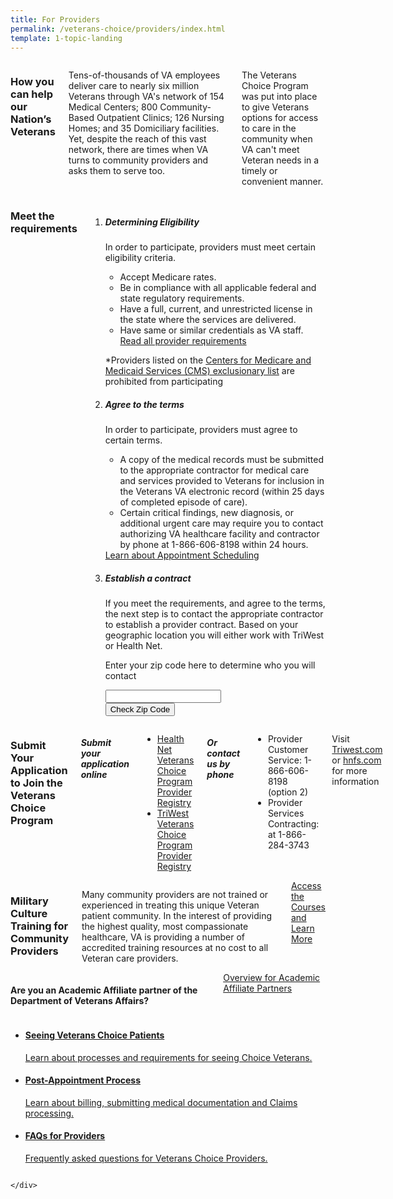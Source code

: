 ```yaml
---
title: For Providers
permalink: /veterans-choice/providers/index.html
template: 1-topic-landing
---
```


<div class="main" role="main" markdown="0">
    <div class="section one" markdown="0">
        <div class="primary" markdown="0">
            <div class="row" markdown="0">
                <div class="small-12 columns" markdown="0">
                    <h3>How you can help our Nation’s Veterans</h3>
                    <p>Tens-of-thousands of VA employees deliver care to nearly six million Veterans through VA's network of 154 Medical Centers; 800 Community-Based Outpatient Clinics; 126 Nursing Homes; and 35 Domiciliary facilities. Yet, despite the reach of this vast network, there are times when VA turns to community providers and asks them to serve too.</p>
                    <p>The Veterans Choice Program was put into place to give Veterans options for access to care in the community when VA can't meet Veteran needs in a timely or convenient manner.</p>
                </div>
            </div>
        </div>
        <div class="section">
            <div class="row">
                <div class="small-12 columns margin top">
                    <h3 id="the-choice-process">Meet the requirements</h3>
                    <ol class="process">
                        <li class="step one wow fadein animated">
                            <div>
                                <h5>Determining Eligibility</h5>
                                <p>In order to participate, providers must meet certain eligibility criteria.</p>
                                <div class="call-out">
                                    <ul>
                                        <li>Accept Medicare rates.</li>
                                        <li>Be in compliance with all applicable federal and state regulatory requirements.</li>
                                        <li>Have a full, current, and unrestricted license in the state where the services are delivered.</li>
                                        <li>Have same or similar credentials as VA staff.</li>
                                        <a href="https://www.hnfs.com/content/dam/hnfs/va/pccc/VeteransChoice/Choice_Program_Provider_Requirements.pdf" target="_blank">Read all provider requirements</a>
                                    </ul>
                                </div>
                                <p>
                                    *Providers listed on the <a href="" target="_blank">Centers for Medicare and Medicaid Services (CMS) exclusionary list</a> are prohibited from participating
                                </p>
                            </div>
                        </li>
                        <li class="step two wow fadein animated">
                            <div>
                                <h5>Agree to the terms</h5>
                                <p>In order to participate, providers must agree to certain terms.</p>
                                <ul>
                                    <li>A copy of the medical records must be submitted to the appropriate contractor for medical care and services provided to Veterans for inclusion in the Veterans VA electronic record (within 25 days of completed episode of care).</li>
                                    <li>Certain critical findings, new diagnosis, or additional urgent care may require you to contact authorizing VA healthcare facility and contractor by phone at 1-866-606-8198 within 24 hours.</li>
                                </ul>
                                <a href="/veterans-choice/appointment-scheduling/">Learn about Appointment Scheduling</a>
                            </div>
                        </li>
                        <li class="step last three wow fadein animated">
                            <div>
                                <h5>Establish a contract</h5>
                                <p>If you meet the requirements, and agree to the terms, the next step is to contact the appropriate contractor to establish a provider contract. Based on your geographic location you will either work with TriWest or Health Net.</p>
                                <p>Enter your zip code here to determine who you will contact </p>
                            </div>
                            <div class="network-check-form" >
                                <div class="row collapse">
                                    <div class="small-6 columns">
                                        <input type="text">
                                    </div>
                                    <div class="small-6 columns">
                                        <input type="button" href="#"  value="Check Zip Code" class=""/>
                                    </div>
                                </div>
                            </div>
                            <div class="row">
                                <div id="zip-code-check-results">
                                </div>
                            </div>
                        </li>
                    </ol>
                </div>
            </div>
        </div>
        <div class="section one">
            <div class="row">
                <div class="small-12 columns">
                    <h3>Submit Your Application to Join the Veterans Choice Program</h3>
                    <h5>Submit your application online</h5>
                    <ul>
                        <li><a href="http://www.healthnetpc3provider.com/p3c/?register=true" target="_blank">Health Net Veterans Choice Program Provider Registry</a></li>
                        <li><a href="https://joinournetwork.triwest.com/Forms/Request/Add.aspx?P=Choice" target="_blank">TriWest Veterans Choice Program Provider Registry</a></li>
                    </ul>
                    <h5>Or contact us by phone</h5>
                    <ul>
                        <li>Provider Customer Service: 1-866-606-8198 (option 2)</li>
                        <li>Provider Services Contracting: at 1-866-284-3743</li>
                    </ul>
                    <p>Visit <a href="http://www.triwest.com" target="_blank">Triwest.com</a> or <a href="http://www.hnfs.com" target="_blank"> hnfs.com</a> for more information</p>
                </div>
            </div>
        </div>
        <div class="section one">
            <div class="row">
                <div class="small-12 columns">
                    <h3>Military Culture Training for Community Providers</h3>
                    <p>Many community providers are not trained or experienced in treating this unique Veteran patient community. In the interest of providing the highest quality, most compassionate healthcare, VA is providing a number of accredited training resources at no cost to all Veteran care providers.</p>
                    <a href="" target="_blank">Access the Courses and Learn More</a>
                </div>
            </div>
        </div>
        <div class="section one">
            <div class="row">
                <div class="small-12 columns">
                    <h4>Are you an Academic Affiliate partner of the Department of Veterans Affairs?</h4>
                    <a href="" target="_blank">Overview for Academic Affiliate Partners</a>
                </div>
            </div>
        </div>
        <div class="section one">
            <div class="row">
                <div class="small-12 columns">
                    <div class="section-nav">
                        <ul class="small-block-grid-1 medium-block-grid-3 cards small">
                            <li>
                                <a href="/veterans-choice/providers/seeing-vcp-patients/">
                                    <h4 class="alternate">Seeing Veterans Choice Patients</h4>
                                    <span>Learn about processes and requirements for seeing Choice Veterans.</span>
                                </a>
                            </li>
                            <li>
                                <a href="/veterans-choice/providers/post-appointment-process/">
                                    <h4 class="alternate">Post-Appointment Process</h4>
                                    <span>Learn about billing, submitting medical documentation and Claims processing.</span>
                                </a>
                            </li>
                            <li>
                                <a href="/veterans-choice/providers/faqs/">
                                    <h4 class="alternate">FAQs for Providers</h4>
                                    <span>Frequently asked questions for Veterans Choice Providers.</span>
                                </a>
                            </li>
                        </ul>
                    </div>
                </div>
            </div>
        </div>

    </div>


